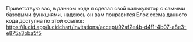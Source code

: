 Приветствую вас, в данном коде я сделал свой калькулятор с самыми базовыми функциями, надеюсь он вам понравится 
Блок схема данного кода доступна по этой ссылке: https://lucid.app/lucidchart/invitations/accept/92af2e4b-d4f1-4b07-a8e3-e875a3bba5f5
